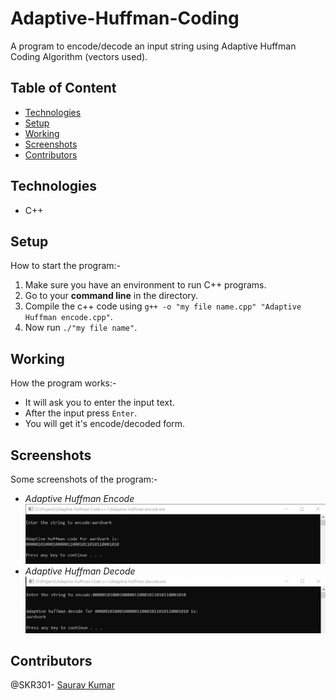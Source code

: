 # Adaptive-Huffman-Coding
A program to encode/decode an input string using Adaptive Huffman Coding Algorithm (vectors used).
  
  ## Table of Content
  - [Technologies](#technologies)
  - [Setup](#setup)
  - [Working](#working)
  - [Screenshots](#screenshots)
  - [Contributors](#contributors)
  
  ## Technologies
  - C++
  
  ## Setup
  How to start the program:-
  1. Make sure you have an environment to run C++ programs.
  2. Go to your **command line** in the directory.
  3. Compile the c++ code using `g++ -o "my file name.cpp" "Adaptive Huffman encode.cpp"`.
  4. Now run `./"my file name"`.
  
  ## Working
  How the program works:-
  - It will ask you to enter the input text.
  - After the input press `Enter`.
  - You will get it's encode/decoded form.
  
  ## Screenshots
  Some screenshots of the program:-
  - *Adaptive Huffman Encode*<br />
  ![Adaptive Huffman Encode](https://github.com/SKR301/Adaptive-Huffman-Coding/blob/master/ScreenShots/encode.png)
  - *Adaptive Huffman Decode*<br />
  ![Adaptive Huffman Decode](https://github.com/SKR301/Adaptive-Huffman-Coding/blob/master/ScreenShots/decode.png)
  
  ## Contributors
  @SKR301- [Saurav Kumar](https://github.com/SKR301)
